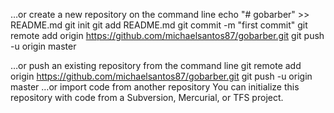 …or create a new repository on the command line
echo "# gobarber" >> README.md
git init
git add README.md
git commit -m "first commit"
git remote add origin https://github.com/michaelsantos87/gobarber.git
git push -u origin master

…or push an existing repository from the command line
git remote add origin https://github.com/michaelsantos87/gobarber.git
git push -u origin master
…or import code from another repository
You can initialize this repository with code from a Subversion, Mercurial, or TFS project.

